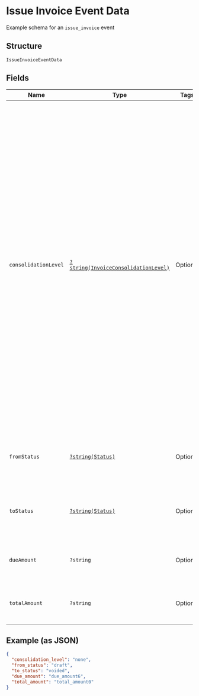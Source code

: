 
# Issue Invoice Event Data

Example schema for an `issue_invoice` event

## Structure

`IssueInvoiceEventData`

## Fields

| Name | Type | Tags | Description | Getter | Setter |
|  --- | --- | --- | --- | --- | --- |
| `consolidationLevel` | [`?string(InvoiceConsolidationLevel)`](../../doc/models/invoice-consolidation-level.md) | Optional | Consolidation level of the invoice, which is applicable to invoice consolidation.  It will hold one of the following values:<br><br>* "none": A normal invoice with no consolidation.<br>* "child": An invoice segment which has been combined into a consolidated invoice.<br>* "parent": A consolidated invoice, whose contents are composed of invoice segments.<br><br>"Parent" invoices do not have lines of their own, but they have subtotals and totals which aggregate the member invoice segments.<br><br>See also the [invoice consolidation documentation](https://chargify.zendesk.com/hc/en-us/articles/4407746391835). | getConsolidationLevel(): ?string | setConsolidationLevel(?string consolidationLevel): void |
| `fromStatus` | [`?string(Status)`](../../doc/models/status.md) | Optional | The status of the invoice before event occurence. See [Invoice Statuses](https://chargify.zendesk.com/hc/en-us/articles/4407737494171#line-item-breakdowns) for more. | getFromStatus(): ?string | setFromStatus(?string fromStatus): void |
| `toStatus` | [`?string(Status)`](../../doc/models/status.md) | Optional | The status of the invoice after event occurence. See [Invoice Statuses](https://chargify.zendesk.com/hc/en-us/articles/4407737494171#line-item-breakdowns) for more. | getToStatus(): ?string | setToStatus(?string toStatus): void |
| `dueAmount` | `?string` | Optional | Amount due on the invoice, which is `total_amount - credit_amount - paid_amount`. | getDueAmount(): ?string | setDueAmount(?string dueAmount): void |
| `totalAmount` | `?string` | Optional | The invoice total, which is `subtotal_amount - discount_amount + tax_amount`.' | getTotalAmount(): ?string | setTotalAmount(?string totalAmount): void |

## Example (as JSON)

```json
{
  "consolidation_level": "none",
  "from_status": "draft",
  "to_status": "voided",
  "due_amount": "due_amount6",
  "total_amount": "total_amount0"
}
```

